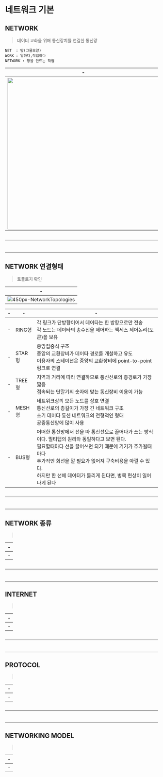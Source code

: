 # 네트워크 기본

NETWORK
---
> 데이터 교화을 위해 통신장치를 연결한 통신망<br>

```
NET  : 망(그물모양)
WORK : 일하다,작업하다
NETWORK : 망을 만드는 작업
```

|-|-|
|-|-|
|<img width=500px src="https://github.com/MY-ALL-LECTURE/CCNA/assets/84259104/ed5590f1-6863-451a-b15a-094ea9a9b993"/>|<img width=500px src="https://github.com/MY-ALL-LECTURE/CCNA/assets/84259104/e741a4f3-2b80-4a6a-978c-1e93c9e52233" />|

 


```
```

---
#
---

NETWORK 연결형태
---
> 토폴로지 확인<br>

|-|
|-|
|![450px-NetworkTopologies](https://github.com/MY-ALL-LECTURE/CCNA/assets/84259104/cdb11266-d95f-44b0-81bd-17081007923b)|

|-|-|-|
|-|-|-|
|-|RING형|각 링크가 단방향이어서 데이타는 한 방향으로만 전송<br>각 노드는 데이타의 송수신을 제어하는 엑세스 제어논리(토큰)을 보유|
|-|STAR형|중앙집중식 구조<br>중앙의 교환장비가 데이타 경로를 개설하고 유도<br>이용자의 스테이션은 중앙의 교환장비에 point-to-point 링크로 연결|
|-|TREE형|지역과 거리에 따라 연결하므로 통신선로의 총경로가 가장 짧음<br>접속되는 단말기의 숫자에 맞는 통신장비 이용이 가능|
|-|MESH형|네트워크상의 모든 노드를 상호 연결<br>통신선로의 총길이가 가장 긴 네트워크 구조<br>초기 데이타 통신 네트워크의 전형적인 형태<br>공중통신망에 많이 사용|
|-|BUS형|어떠한 통신망에서 선을 따 통신선으로 끌어다가 쓰는 방식이다. 멀티탭의 원리와 동일하다고 보면 된다.<br>필요할때마다 선을 끌어쓰면 되기 때문에 기기가 추가될때마다 <br>추가적인 회선을 깔 필요가 없어져 구축비용을 아낄 수 있다. <br>하지만 한 선에 데이터가 몰리게 된다면, 병목 현상이 일어나게 된다|

```
```

---
#
---


NETWORK 종류
---
> <br>

|-|
|-|
|-|

```
```

---
#
---


INTERNET
---
> <br>

|-|
|-|
|-|

```
```

---
#
---


PROTOCOL
---
> <br>

|-|
|-|
|-|

```
```

---
#
---

NETWORKING MODEL
---
> <br>

|-|
|-|
|-|

```
```


